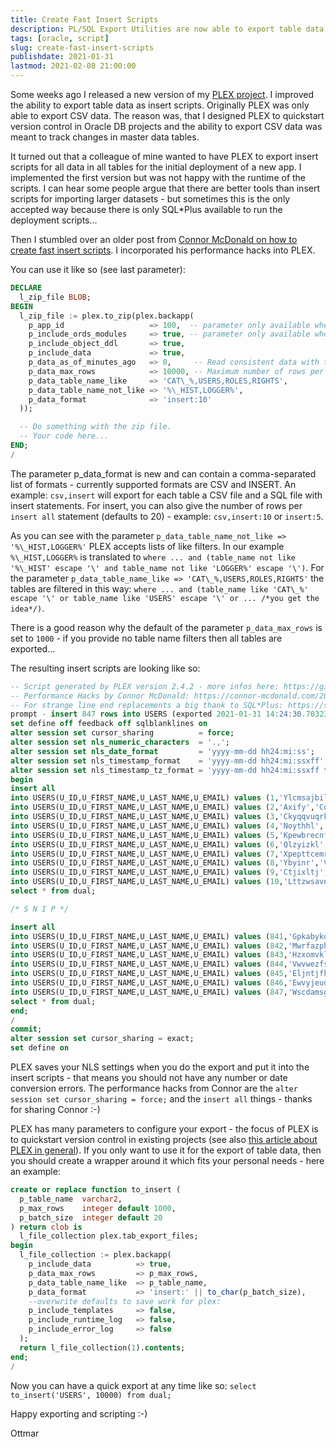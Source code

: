 ```yaml
---
title: Create Fast Insert Scripts
description: PL/SQL Export Utilities are now able to export table data as insert scripts
tags: [oracle, script]
slug: create-fast-insert-scripts
publishdate: 2021-01-31
lastmod: 2021-02-08 21:00:00
---
```


Some weeks ago I released a new version of my [PLEX
project](https://github.com/ogobrecht/plex). I improved the ability to export
table data as insert scripts. Originally PLEX was only able to export CSV data.
The reason was, that I designed PLEX to quickstart version control in Oracle DB
projects and the ability to export CSV data was meant to track changes in master
data tables.

It turned out that a colleague of mine wanted to have PLEX to export insert
scripts for all data in all tables for the initial deployment of a new app. I
implemented the first version but was not happy with the runtime of the scripts.
I can hear some people argue that there are better tools than insert scripts for
importing larger datasets - but sometimes this is the only accepted way because
there is only SQL*Plus available to run the deployment scripts...

Then I stumbled over an older post from [Connor McDonald on how to create fast
insert
scripts](https://connor-mcdonald.com/2019/05/17/hacking-together-faster-inserts/).
I incorporated his performance hacks into PLEX.

You can use it like so (see last parameter):

```sql
DECLARE
  l_zip_file BLOB;
BEGIN
  l_zip_file := plex.to_zip(plex.backapp(
    p_app_id                   => 100,  -- parameter only available when APEX is installed
    p_include_ords_modules     => true, -- parameter only available when ORDS is installed
    p_include_object_ddl       => true,
    p_include_data             => true,
    p_data_as_of_minutes_ago   => 0,     -- Read consistent data with the resulting timestamp (SCN). Defaults to 0.
    p_data_max_rows            => 10000, -- Maximum number of rows per table. Defaults to 1000.
    p_data_table_name_like     => 'CAT\_%,USERS,ROLES,RIGHTS',
    p_data_table_name_not_like => '%\_HIST,LOGGER%',
    p_data_format              => 'insert:10'
  ));

  -- Do something with the zip file.
  -- Your code here...
END;
/
```

The parameter p_data_format is new and can contain a comma-separated list of
formats - currently supported formats are CSV and INSERT. An example:
`csv,insert` will export for each table a CSV file and a SQL file with insert
statements. For insert, you can also give the number of rows per `insert all`
statement (defaults to 20) - example: `csv,insert:10` or `insert:5`.

As you can see with the parameter `p_data_table_name_not_like =>
'%\_HIST,LOGGER%'` PLEX accepts lists of like filters. In our example
`%\_HIST,LOGGER%` is translated to `where ... and (table_name not like '%\_HIST'
escape '\' and table_name not like 'LOGGER%' escape '\')`. For the parameter
`p_data_table_name_like => 'CAT\_%,USERS,ROLES,RIGHTS'` the tables are filtered
in this way: `where ... and (table_name like 'CAT\_%' escape '\' or table_name
like 'USERS' escape '\' or ... /*you get the idea*/)`.

There is a good reason why the default of the parameter `p_data_max_rows` is set
to `1000` - if you provide no table name filters then all tables are exported...

The resulting insert scripts are looking like so:

```sql
-- Script generated by PLEX version 2.4.2 - more infos here: https://github.com/ogobrecht/plex
-- Performance Hacks by Connor McDonald: https://connor-mcdonald.com/2019/05/17/hacking-together-faster-inserts/
-- For strange line end replacements a big thank to SQL*Plus: https://support.oracle.com/epmos/faces/DocumentDisplay?id=2377701.1 (SQL Failed With ORA-1756 In Sqlplus But Works In SQL Developer)
prompt - insert 847 rows into USERS (exported 2021-01-31 14:24:30.703234000 +00:00)
set define off feedback off sqlblanklines on
alter session set cursor_sharing          = force;
alter session set nls_numeric_characters  = '.,';
alter session set nls_date_format         = 'yyyy-mm-dd hh24:mi:ss';
alter session set nls_timestamp_format    = 'yyyy-mm-dd hh24:mi:ssxff';
alter session set nls_timestamp_tz_format = 'yyyy-mm-dd hh24:mi:ssxff tzr';
begin
insert all
into USERS(U_ID,U_FIRST_NAME,U_LAST_NAME,U_EMAIL) values (1,'Ylcmsajbil','Fojkjryntnixzfh','qvspjgvwmtbi@ghovilkddx.mly')
into USERS(U_ID,U_FIRST_NAME,U_LAST_NAME,U_EMAIL) values (2,'Axify','Cofjlkwzxytdih','ajgttnqlds@minokpyfo.gu')
into USERS(U_ID,U_FIRST_NAME,U_LAST_NAME,U_EMAIL) values (3,'Ckyqqvuqrkuktb','Igacqwp','qpygabuhbrs@nsjxpgjlle.ze')
into USERS(U_ID,U_FIRST_NAME,U_LAST_NAME,U_EMAIL) values (4,'Noythhl','Gausfu','ngmgsbr@duyxqzn.hmyo')
into USERS(U_ID,U_FIRST_NAME,U_LAST_NAME,U_EMAIL) values (5,'Kpewbrecnfzsi','Nwbsnjh','xwlhcfaxko@uhqsibdojjp.hsm')
into USERS(U_ID,U_FIRST_NAME,U_LAST_NAME,U_EMAIL) values (6,'Qlzyizkl','Gwnaojlvyud','kzndqj@nsosenf.fm')
into USERS(U_ID,U_FIRST_NAME,U_LAST_NAME,U_EMAIL) values (7,'Xpepttcemrd','Ktaqqdnqyfvc','uhbnzezvz@buiptt.lkrm')
into USERS(U_ID,U_FIRST_NAME,U_LAST_NAME,U_EMAIL) values (8,'Ybyinr','Vngairocujhy','igvfzoegbh@hsepkqiwbst.evs')
into USERS(U_ID,U_FIRST_NAME,U_LAST_NAME,U_EMAIL) values (9,'Ctjixltj','Yvsiei','ozpspssyw@vooiyfuf.xeh')
into USERS(U_ID,U_FIRST_NAME,U_LAST_NAME,U_EMAIL) values (10,'Lttzwsavnozxu','Kcyjalvzrl','yvwowaqrpku@dyapdumb.fvi')
select * from dual;

/* S N I P */

insert all
into USERS(U_ID,U_FIRST_NAME,U_LAST_NAME,U_EMAIL) values (841,'Gpkabykoveq','Gljhlrijqop','imnhrheyr@ypccyiu.ah')
into USERS(U_ID,U_FIRST_NAME,U_LAST_NAME,U_EMAIL) values (842,'Mwrfazphbvmekpw','Kxirzfth','fxoatt@frlbwbn.tf')
into USERS(U_ID,U_FIRST_NAME,U_LAST_NAME,U_EMAIL) values (843,'Hzxomvkliaxl','Mstdrrmgfmsy','gpeidglzwfa@hwyumsansy.fet')
into USERS(U_ID,U_FIRST_NAME,U_LAST_NAME,U_EMAIL) values (844,'Vwvwezfsd','Xtfouojiymtlu','zgsdtowsvt@ywfngnijgts.ozd')
into USERS(U_ID,U_FIRST_NAME,U_LAST_NAME,U_EMAIL) values (845,'Eljntjfkxx','Sifgii','gksggat@ubfmmdopqy.ly')
into USERS(U_ID,U_FIRST_NAME,U_LAST_NAME,U_EMAIL) values (846,'Ewvyjeudjb','Anihlpdgeg','gietuk@ezciwejuedy.nuf')
into USERS(U_ID,U_FIRST_NAME,U_LAST_NAME,U_EMAIL) values (847,'Wscdamsgssmouf','Omtaofvlrjs','jrwyzftmbmo@gjylnuez.esq')
select * from dual;
end;
/
commit;
alter session set cursor_sharing = exact;
set define on
```

PLEX saves your NLS settings when you do the export and put it into the insert
scripts - that means you should not have any number or date conversion errors.
The performance hacks from Connor are the `alter session set cursor_sharing =
force;` and the `insert all` things - thanks for sharing Connor :-)

PLEX has many parameters to configure your export - the focus of PLEX is to
quickstart version control in existing projects (see also [this article about
PLEX in general](/posts/2018-08-26-plex-plsql-export-utilities/)). If you only
want to use it for the export of table data, then you should create a wrapper
around it which fits your personal needs - here an example:

```sql
create or replace function to_insert (
  p_table_name  varchar2,
  p_max_rows    integer default 1000,
  p_batch_size  integer default 20
) return clob is
  l_file_collection plex.tab_export_files;
begin
  l_file_collection := plex.backapp(
    p_include_data          => true,
    p_data_max_rows         => p_max_rows,
    p_data_table_name_like  => p_table_name,
    p_data_format           => 'insert:' || to_char(p_batch_size),
    --overwrite defaults to save work for plex:
    p_include_templates     => false,
    p_include_runtime_log   => false,
    p_include_error_log     => false
  );
  return l_file_collection(1).contents;
end;
/
```

Now you can have a quick export at any time like so: `select to_insert('USERS',
10000) from dual;`

Happy exporting and scripting :-)

Ottmar
